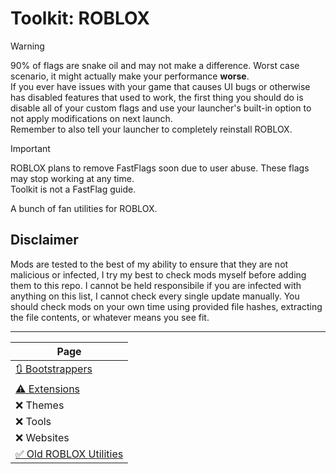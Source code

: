 # Toolkit: ROBLOX
> [!WARNING]
> 90% of flags are snake oil and may not make a difference. Worst case scenario, it might actually make your performance **worse**.  
> If you ever have issues with your game that causes UI bugs or otherwise has disabled features that used to work, the first thing you should do is disable all of your custom flags and use your launcher's built-in option to not apply modifications on next launch.  
> Remember to also tell your launcher to completely reinstall ROBLOX.  

> [!IMPORTANT]
> ROBLOX plans to remove FastFlags soon due to user abuse. These flags may stop working at any time.  
> Toolkit is not a FastFlag guide.

A bunch of fan utilities for ROBLOX.

## Disclaimer
Mods are tested to the best of my ability to ensure that they are not malicious or infected, I try my best to check mods myself before adding them to this repo. I cannot be held responsibile if you are infected with anything on this list, I cannot check every single update manually. You should check mods on your own time using provided file hashes, extracting the file contents, or whatever means you see fit.  

***

| Page |
| --- |
| [🔃 Bootstrappers](https://github.com/DJSng106/toolkit/blob/main/rblx/resources/bootstrappers.md) |
| [⚠ Extensions](https://github.com/DJSng106/toolkit/blob/main/rblx/resources/extensions.md) |
| ❌ Themes |
| ❌ Tools |
| ❌ Websites |
| [✅ Old ROBLOX Utilities](https://github.com/DJSng106/toolkit/blob/main/rblx/resources/old.md) |
